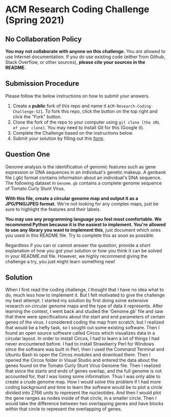 # ACM Research Coding Challenge (Spring 2021)

## No Collaboration Policy

**You may not collaborate with anyone on this challenge.** You _are_ allowed to use Internet documentation. If you _do_ use existing code (either from Github, Stack Overflow, or other sources), **please cite your sources in the README**.

## Submission Procedure

Please follow the below instructions on how to submit your answers.

1. Create a **public** fork of this repo and name it `ACM-Research-Coding-Challenge-S21`. To fork this repo, click the button on the top right and click the "Fork" button.
2. Clone the fork of the repo to your computer using `git clone [the URL of your clone]`. You may need to install Git for this (Google it).
3. Complete the Challenge based on the instructions below.
4. Submit your solution by filling out this [form](https://acmutd.typeform.com/to/uqAJNXUe).

## Question One

Genome analysis is the identification of genomic features such as gene expression or DNA sequences in an individual's genetic makeup. A genbank file (.gb) format contains information about an individual's DNA sequence. The following dataset in `Genome.gb` contains a complete genome sequence of Tomato Curly Stunt Virus. 

**With this file, create a circular genome map and output it as a JPG/PNG/JPEG format.** We're not looking for any complex maps, just be sure to highlight the features and their labels.

**You may use any programming language you feel most comfortable. We recommend Python because it is the easiest to implement. You're allowed to use any library you want to implement this**, just document which ones you used in this README file. Try to complete this as soon as possible.

Regardless if you can or cannot answer the question, provide a short explanation of how you got your solution or how you think it can be solved in your README.md file. However, we highly recommend giving the challenge a try, you just might learn something new!


## Solution
When I first read the coding challenge, I thought that I have no idea what to do, much less how to implement it. But I felt motivated to give the challenge my best attempt.
I started my solution by first doing some extensive research on circular genome maps and the type of data it represents. After learning the context, I went back and studied the 'Genome.gb' file and saw that there were specifications about the start and end parameters of certain genes of the virus. I considered coding the map from scratch, but I realized that would be a hefty task, so I sought out some existing software. Then I found an open source software called Circos which visualizes data in a circular layout. In order to install Circos, I had to learn a lot of things I had never encountered before. I had to install Strawberry Perl for Windows since the software was built in Perl, then I used the Command Terminal and Ubuntu Bash to open the Circos modules and download them. Then I opened the Circos folder in Visual Studio and entered the data about the genes found on the Tomato Curly Stunt Virus Genome file. Then I realized that since the starts and ends of genes overlap, and the full genome is not accounted for, that I was losing some information. Thus I was only able to create a crude genome map. How I would solve this problem if I had more coding background and time to learn the software would be to plot a circle divided into 2766 units to represent the nucleotides. And then I would plot the gene ranges as nodes inside of that circle, in a smaller circle. Then I would take the difference between two overlapping genes and have blocks within that circle to represent the overlapping of genes. 
